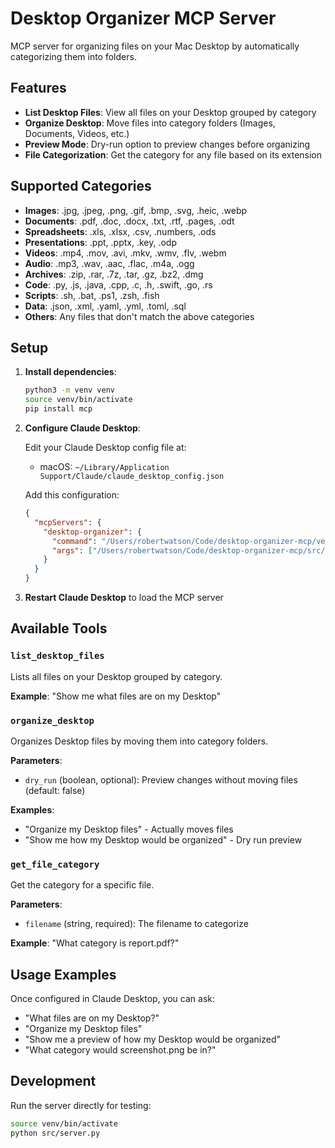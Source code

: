 # Desktop Organizer MCP Server

MCP server for organizing files on your Mac Desktop by automatically categorizing them into folders.

## Features

- **List Desktop Files**: View all files on your Desktop grouped by category
- **Organize Desktop**: Move files into category folders (Images, Documents, Videos, etc.)
- **Preview Mode**: Dry-run option to preview changes before organizing
- **File Categorization**: Get the category for any file based on its extension

## Supported Categories

- **Images**: .jpg, .jpeg, .png, .gif, .bmp, .svg, .heic, .webp
- **Documents**: .pdf, .doc, .docx, .txt, .rtf, .pages, .odt
- **Spreadsheets**: .xls, .xlsx, .csv, .numbers, .ods
- **Presentations**: .ppt, .pptx, .key, .odp
- **Videos**: .mp4, .mov, .avi, .mkv, .wmv, .flv, .webm
- **Audio**: .mp3, .wav, .aac, .flac, .m4a, .ogg
- **Archives**: .zip, .rar, .7z, .tar, .gz, .bz2, .dmg
- **Code**: .py, .js, .java, .cpp, .c, .h, .swift, .go, .rs
- **Scripts**: .sh, .bat, .ps1, .zsh, .fish
- **Data**: .json, .xml, .yaml, .yml, .toml, .sql
- **Others**: Any files that don't match the above categories

## Setup

1. **Install dependencies**:
   ```bash
   python3 -m venv venv
   source venv/bin/activate
   pip install mcp
   ```

2. **Configure Claude Desktop**:

   Edit your Claude Desktop config file at:
   - macOS: `~/Library/Application Support/Claude/claude_desktop_config.json`

   Add this configuration:
   ```json
   {
     "mcpServers": {
       "desktop-organizer": {
         "command": "/Users/robertwatson/Code/desktop-organizer-mcp/venv/bin/python",
         "args": ["/Users/robertwatson/Code/desktop-organizer-mcp/src/server.py"]
       }
     }
   }
   ```

3. **Restart Claude Desktop** to load the MCP server

## Available Tools

### `list_desktop_files`
Lists all files on your Desktop grouped by category.

**Example**: "Show me what files are on my Desktop"

### `organize_desktop`
Organizes Desktop files by moving them into category folders.

**Parameters**:
- `dry_run` (boolean, optional): Preview changes without moving files (default: false)

**Examples**:
- "Organize my Desktop files" - Actually moves files
- "Show me how my Desktop would be organized" - Dry run preview

### `get_file_category`
Get the category for a specific file.

**Parameters**:
- `filename` (string, required): The filename to categorize

**Example**: "What category is report.pdf?"

## Usage Examples

Once configured in Claude Desktop, you can ask:

- "What files are on my Desktop?"
- "Organize my Desktop files"
- "Show me a preview of how my Desktop would be organized"
- "What category would screenshot.png be in?"

## Development

Run the server directly for testing:
```bash
source venv/bin/activate
python src/server.py
```
